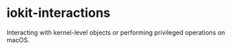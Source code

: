 # iokit-interactions
Interacting with kernel-level objects or performing privileged operations on macOS.
